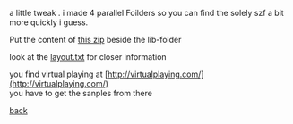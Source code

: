 a little tweak . i made 4 parallel Foilders so you can find the solely szf a bit more quickly i guess.

Put the content of [this zip](Virtual-Playing-Orchestra3-parallel.zip) beside the lib-folder

look at the [layout.txt](layout.txt) for closer information

you find virtual playing at [http://virtualplaying.com/](http://virtualplaying.com/)  
you have to get the sanples from there  

<a style="float:left;" href="https://bobobo-git.github.io/REAPER/">back</a>